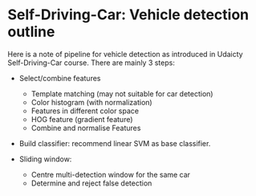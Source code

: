 # Self-Driving-Car: Vehicle detection outline

Here is a note of pipeline for vehicle detection as introduced in Udaicty Self-Driving-Car course. There are mainly 3 steps:

- Select/combine features

  - Template matching (may not suitable for car detection)
  - Color histogram (with normalization)
  - Features in different color space
  - HOG feature (gradient feature)
  - Combine and normalise Features

- Build classifier: recommend linear SVM as base classifier.

- Sliding window:

  - Centre multi-detection window for the same car
  - Determine and reject false detection
